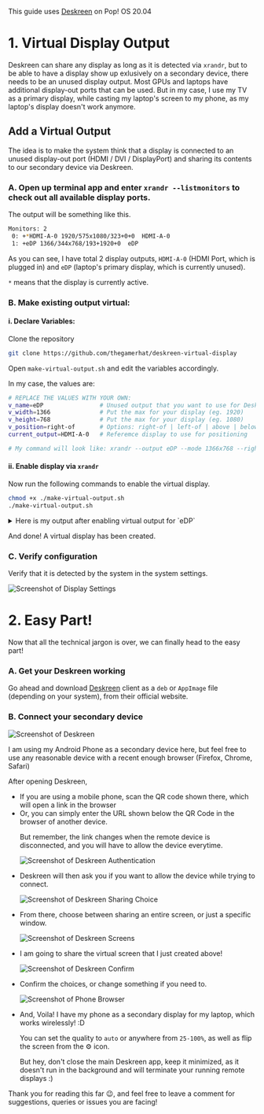This guide uses [Deskreen](https://github.com/pavlobu/deskreen) on Pop! OS 20.04

# 1. Virtual Display Output

Deskreen can share any display as long as it is detected via `xrandr`, but to be able to have a display show up exlusively on a secondary device, there needs to be an unused display output. Most GPUs and laptops have additional display-out ports that can be used. But in my case, I use my TV as a primary display, while casting my laptop's screen to my phone, as my laptop's display doesn't work anymore.

## Add a Virtual Output

The idea is to make the system think that a display is connected to an unused display-out port (HDMI / DVI / DisplayPort) and sharing its contents to our secondary device via Deskreen.

### A. Open up terminal app and enter `xrandr --listmonitors` to check out all available display ports.

The output will be something like this.

```bash
Monitors: 2
 0: +*HDMI-A-0 1920/575x1080/323+0+0  HDMI-A-0
 1: +eDP 1366/344x768/193+1920+0  eDP
```

As you can see, I have total 2 display outputs, `HDMI-A-0` (HDMI Port, which is plugged in) and `eDP` (laptop's primary display, which is currently unused).

`*` means that the display is currently active.

### B. Make existing output virtual:

#### i. Declare Variables:

Clone the repository

```bash
git clone https://github.com/thegamerhat/deskreen-virtual-display
```

Open `make-virtual-output.sh` and edit the variables accordingly.

In my case, the values are:

```bash
# REPLACE THE VALUES WITH YOUR OWN:
v_name=eDP                # Unused output that you want to use for Deskreen
v_width=1366              # Put the max for your display (eg. 1920)
v_height=768              # Put the max for your display (eg. 1080)
v_position=right-of       # Options: right-of | left-of | above | below 
current_output=HDMI-A-0   # Referemce display to use for positioning

# My command will look like: xrandr --output eDP --mode 1366x768 --right-of HDMI-A-0
```

#### ii. Enable display via `xrandr`

Now run the following commands to enable the virtual display.

```bash
chmod +x ./make-virtual-output.sh
./make-virtual-output.sh
```

<p>
<details>
<summary>Here is my output after enabling virtual output for `eDP`</summary>
<br>
 
`*` means that the display is currently active.
 
 ```bash
EXECUTING: xrandr --output eDP --mode 1366x768 --right-of HDMI-A-0 

Screen 0: minimum 320 x 200, current 3286 x 1080, maximum 16384 x 16384
eDP connected 1366x768+1920+0 (normal left inverted right x axis y axis) 344mm x 193mm
   1366x768      60.00*+  47.99  
   1280x720      60.00  
   1024x768      60.00  
   800x600       60.00  
   640x480       60.00  
   1920x1080     60.00  
HDMI-A-0 connected primary 1920x1080+0+0 (normal left inverted right x axis y axis) 575mm x 323mm
   1920x1080     60.00*+  60.00    50.00    59.94    24.00    23.98  
   1680x1050     59.88  
   1280x1024     60.02  
   1440x900      60.00  
   1280x960      60.00  
   1360x768      60.02  
   1280x800      59.91  
   1280x720      60.00    50.00    59.94  
   1024x768      60.00  
   800x600       60.32    56.25  
   720x576       50.00  
   720x480       60.00    59.94  
   640x480       60.00    59.94  
   720x400       70.08 
```

</br>
</details>
</p>

And done! A virtual display has been created. 

### C. Verify configuration

Verify that it is detected by the system in the system settings.

![Screenshot of Display Settings](https://imgur.com/Ze2tbFP.png)

# 2. Easy Part!

Now that all the technical jargon is over, we can finally head to the easy part!

### A. Get your Deskreen working

Go ahead and download [Deskreen](https://deskreen.com) client as a `deb` or `AppImage` file (depending on your system), from their official website.

### B. Connect your secondary device

![Screenshot of Deskreen](https://i.imgur.com/QiG4Bdc.png)

I am using my Android Phone as a secondary device here, but feel free to use any reasonable device with a recent enough browser (Firefox, Chrome, Safari)

After opening Deskreen,

<ul><li>If you are using a mobile phone, scan the QR code shown there, which will open a link in the browser</li><li>Or, you can simply enter the URL shown below the QR Code in the browser of another device.</li>

But remember, the link changes when the remote device is disconnected, and you will have to allow the device everytime.

![Screenshot of Deskreen Authentication](https://i.imgur.com/wDTqMnL.png)

<li>Deskreen will then ask you if you want to allow the device while trying to connect.</li>
 

![Screenshot of Deskreen Sharing Choice](https://i.imgur.com/6cHOP80.png)

<li>From there, choose between sharing an entire screen, or just a specific window.</li>
 

![Screenshot of Deskreen Screens](https://i.imgur.com/OEjpmef.png)

<li>I am going to share the virtual screen that I just created above!</li>
 

![Screenshot of Deskreen Confirm](https://i.imgur.com/daSl74v.png)

<li>Confirm the choices, or change something if you need to.</li>
 

![Screenshot of Phone Browser](https://i.imgur.com/qtLpHiC.png)

<li>And, Voila! I have my phone as a secondary display for my laptop, which works wirelessly! :D</li>

You can set the quality to `auto` or anywhere from `25-100%`, as well as flip the screen from the ⚙️ icon.

But hey, don't close the main Deskreen app, keep it minimized, as it doesn't run in the background and will terminate your running remote displays :)
 
</ul>

Thank you for reading this far 😉, and feel free to leave a comment for suggestions, queries or issues you are facing! 
